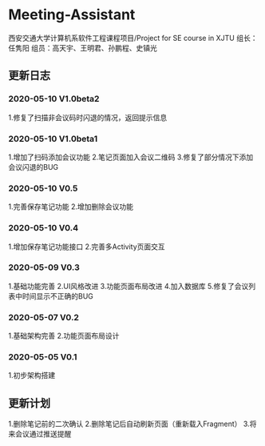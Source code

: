 # Meeting-Assistant
西安交通大学计算机系软件工程课程项目/Project for SE course in XJTU
组长：任隽阳
组员：高天宇、王明君、孙鹏程、史镇光

## 更新日志
### 2020-05-10 V1.0beta2
1.修复了扫描非会议码时闪退的情况，返回提示信息

### 2020-05-10 V1.0beta1
1.增加了扫码添加会议功能
2.笔记页面加入会议二维码
3.修复了部分情况下添加会议闪退的BUG

### 2020-05-10 V0.5
1.完善保存笔记功能
2.增加删除会议功能

### 2020-05-10 V0.4
1.增加保存笔记功能接口
2.完善多Activity页面交互

### 2020-05-09 V0.3
1.基础功能完善
2.UI风格改进
3.功能页面布局改进
4.加入数据库
5.修复了会议列表中时间显示不正确的BUG

### 2020-05-07 V0.2
1.基础架构完善
2.功能页面布局设计

### 2020-05-05 V0.1
1.初步架构搭建

## 更新计划
1.删除笔记前的二次确认
2.删除笔记后自动刷新页面（重新载入Fragment）
3.将来会议通过推送提醒
